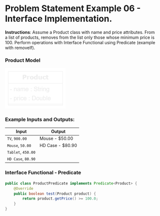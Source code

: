 # Problem Statement Example 06 - Interface Implementation.

**Instructions**: Assume a Product class with name and price attributes. From a list of products, removes from the list only those whose minimum price is 100. Perform operations with Interface Functional using Predicate (example with removeIf).

### Product Model

![Product Model](https://github.com/souzafcharles/Complete-Java-Object-Oriented-Programming-and-Projects/blob/main/Section_P16_Functional_Programming_and_Lambda_Expressions/ProblemStatementExample06/product-model.png)

### Example Inputs and Outputs:

| **Input**          | **Output**       |
|--------------------|------------------|
| `TV`, `900.00`     | Mouse - $50.00   |
| `Mouse`, `50.00`   | HD Case - $80.90 |
| `Tablet`, `450.00` |                  |
| `HD Case`, `80.90` |                  |


### Interface Functional - Predicate
```java
public class ProductPredicate implements Predicate<Product> {
    @Override
    public boolean test(Product product) {
        return product.getPrice() >= 100.0;
    }
}
```
